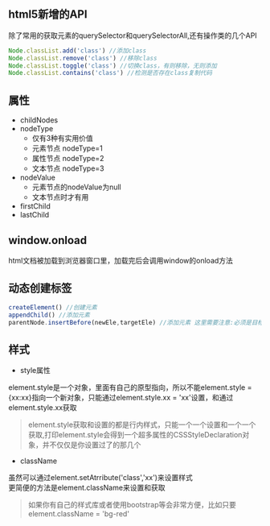 ## html5新增的API
除了常用的获取元素的querySelector和querySelectorAll,还有操作类的几个API

```javascript
Node.classList.add('class') //添加class
Node.classList.remove('class') //移除class
Node.classList.toggle('class') //切换class，有则移除，无则添加
Node.classList.contains('class') //检测是否存在class复制代码
```


## 属性
- childNodes
- nodeType
    - 仅有3种有实用价值
    - 元素节点 nodeType=1
    - 属性节点 nodeType=2
    - 文本节点 nodeType=3
- nodeValue
    - 元素节点的nodeValue为null
    - 文本节点时才有用
- firstChild
- lastChild


## window.onload
html文档被加载到浏览器窗口里，加载完后会调用window的onload方法


## 动态创建标签
```javascript
createElement() //创建元素
appendChild() //添加元素
parentNode.insertBefore(newEle,targetEle) //添加元素 这里需要注意:必须是目标元素的parentNode
```

## 样式
- style属性

element.style是一个对象，里面有自己的原型指向，所以不能element.style = {xx:xx}指向一个新对象，只能通过element.style.xx = 'xx'设置，和通过element.style.xx获取
> element.style获取和设置的都是行内样式，只能一个一个设置和一个一个获取,打印element.style会得到一个超多属性的CSSStyleDeclaration对象，并不仅仅是你设置过了的那几个

- className

虽然可以通过element.setAtrribute('class','xx')来设置样式<br>
更简便的方法是element.className来设置和获取
> 如果你有自己的样式库或者使用bootstrap等会非常方便，比如只要element.className = 'bg-red'
